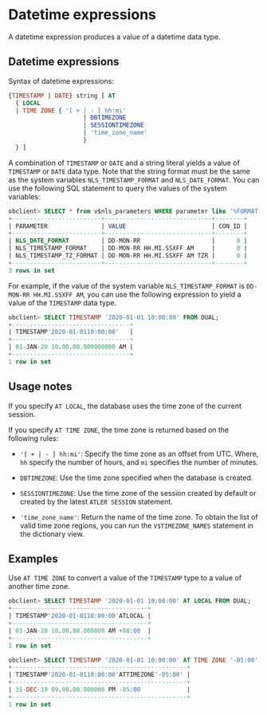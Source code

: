 # Datetime expressions

A datetime expression produces a value of a datetime data type.

## Datetime expressions

Syntax of datetime expressions:

```sql
{TIMESTAMP | DATE} string [ AT
  { LOCAL
  | TIME ZONE { '[ + | - ] hh:mi'
                     | DBTIMEZONE
                     | SESSIONTIMEZONE
                     | 'time_zone_name'
                     }
  } ]
```

A combination of `TIMESTAMP` or `DATE` and a string literal yields a value of `TIMESTAMP` or `DATE` data type. Note that the string format must be the same as the system variables `NLS_TIMESTAMP_FORMAT` and `NLS_DATE_FORMAT`. You can use the following SQL statement to query the values of the system variables:

```sql
obclient> SELECT * from v$nls_parameters WHERE parameter like '%FORMAT';
+-------------------------+------------------------------+--------+
| PARAMETER               | VALUE                        | CON_ID |
+-------------------------+------------------------------+--------+
| NLS_DATE_FORMAT         | DD-MON-RR                    |      0 |
| NLS_TIMESTAMP_FORMAT    | DD-MON-RR HH.MI.SSXFF AM     |      0 |
| NLS_TIMESTAMP_TZ_FORMAT | DD-MON-RR HH.MI.SSXFF AM TZR |      0 |
+-------------------------+------------------------------+--------+
3 rows in set
```

For example, if the value of the system variable `NLS_TIMESTAMP_FORMAT` is `DD-MON-RR HH.MI.SSXFF AM`, you can use the following expression to yield a value of the `TIMESTAMP` data type.

```sql
obclient> SELECT TIMESTAMP '2020-01-01 10:00:00' FROM DUAL;
+---------------------------------+
| TIMESTAMP'2020-01-0110:00:00'   |
+---------------------------------+
| 01-JAN-20 10.00.00.000000000 AM |
+---------------------------------+
1 row in set
```

## Usage notes

If you specify `AT LOCAL`, the database uses the time zone of the current session.

If you specify `AT TIME ZONE`, the time zone is returned based on the following rules:

* `'[ + | - ] hh:mi'`: Specify the time zone as an offset from UTC. Where, `hh` specify the number of hours, and `mi` specifies the number of minutes.

* `DBTIMEZONE`: Use the time zone specified when the database is created.

* `SESSIONTIMEZONE`: Use the time zone of the session created by default or created by the latest `ATLER SESSION` statement.

* `'time_zone_name'`: Return the name of the time zone. To obtain the list of valid time zone regions, you can run the `V$TIMEZONE_NAMES` statement in the dictionary view.

## Examples

Use `AT TIME ZONE` to convert a value of the `TIMESTAMP` type to a value of another time zone.

```sql
obclient> SELECT TIMESTAMP '2020-01-01 10:00:00' AT LOCAL FROM DUAL;
+--------------------------------------+
| TIMESTAMP'2020-01-0110:00:00'ATLOCAL |
+--------------------------------------+
| 01-JAN-20 10.00.00.000000 AM +08:00  |
+--------------------------------------+
1 row in set

obclient> SELECT TIMESTAMP '2020-01-01 10:00:00' AT TIME ZONE '-05:00' FROM DUAL;
+-------------------------------------------------+
| TIMESTAMP'2020-01-0110:00:00'ATTIMEZONE'-05:00' |
+-------------------------------------------------+
| 31-DEC-19 09.00.00.000000 PM -05:00             |
+-------------------------------------------------+
1 row in set
```
